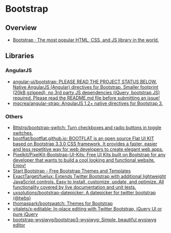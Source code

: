 # Bootstrap

## Overview

- [Bootstrap · The most popular HTML, CSS, and JS library in the world.](http://getbootstrap.com/)

## Libraries

### AngularJS

- [angular-ui/bootstrap: PLEASE READ THE PROJECT STATUS BELOW.  Native AngularJS (Angular) directives for Bootstrap. Smaller footprint (20kB gzipped), no 3rd party JS dependencies (jQuery, bootstrap JS) required. Please read the README.md file before submitting an issue!](https://github.com/angular-ui/bootstrap)
- [mgcrea/angular-strap: AngularJS 1.2+ native directives for Bootstrap 3.](https://github.com/mgcrea/angular-strap)

### Others

- [Bttstrp/bootstrap-switch: Turn checkboxes and radio buttons in toggle switches.](https://github.com/Bttstrp/bootstrap-switch)
- [bootflat/bootflat.github.io: BOOTFLAT is an open source Flat UI KIT based on Bootstrap 3.3.0 CSS framework. It provides a faster, easier and less repetitive way for web developers to create elegant web apps.](https://github.com/bootflat/bootflat.github.io)
- [Pixelkit/PixelKit-Bootstrap-UI-Kits: Free UI Kits built on Bootstrap for any developer that wants to build a cool looking and functional website. Enjoy!](https://github.com/Pixelkit/PixelKit-Bootstrap-UI-Kits)
- [Start Bootstrap - Free Bootstrap Themes and Templates](https://startbootstrap.com/)
- [ExactTarget/fuelux: Extends Twitter Bootstrap with additional lightweight JavaScript controls. Easy to install, customize, update, and optimize. All functionality covered by live documentation and unit tests.](https://github.com/ExactTarget/fuelux)
- [uxsolutions/bootstrap-datepicker: A datepicker for twitter bootstrap (@twbs)](https://github.com/uxsolutions/bootstrap-datepicker)
- [thomaspark/bootswatch: Themes for Bootstrap](https://github.com/thomaspark/bootswatch)
- [vitalets/x-editable: In-place editing with Twitter Bootstrap, jQuery UI or pure jQuery](https://github.com/vitalets/x-editable)
- [bootstrap-wysiwyg/bootstrap3-wysiwyg: Simple, beautiful wysiwyg editor](https://github.com/bootstrap-wysiwyg/bootstrap3-wysiwyg)
